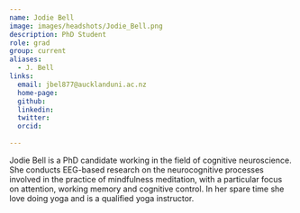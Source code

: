 ```yaml
---
name: Jodie Bell
image: images/headshots/Jodie_Bell.png
description: PhD Student
role: grad
group: current
aliases:
  - J. Bell
links:
  email: jbel877@aucklanduni.ac.nz
  home-page:
  github: 
  linkedin:
  twitter: 
  orcid:
  
---
```


Jodie Bell is a PhD candidate working in the field of cognitive neuroscience. She conducts EEG-based research on the neurocognitive processes involved in the practice of mindfulness meditation, with a particular focus on attention, working memory and cognitive control. In her spare time she love doing yoga and is a qualified yoga instructor.
